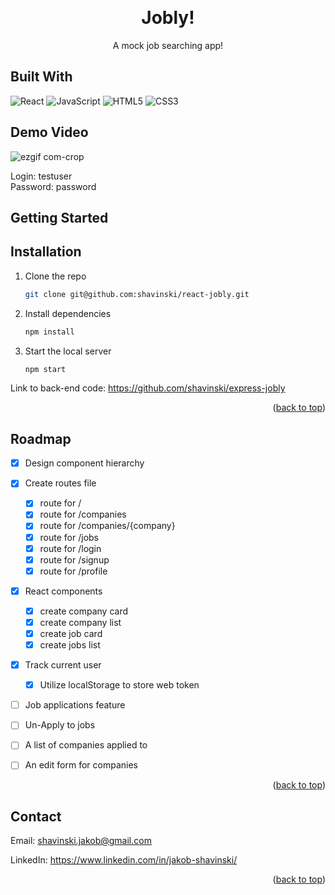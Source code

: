 <a name="readme-top"></a>

<!-- PROJECT HEADER-->
<br />
<div align="center">
  <h1 align="center">
    Jobly!
  </h1>
  <p>A mock job searching app!</p>
</div>


## Built With

![React](https://img.shields.io/badge/react-%2320232a.svg?style=for-the-badge&logo=react&logoColor=%2361DAFB)
![JavaScript](https://img.shields.io/badge/javascript-%23323330.svg?style=for-the-badge&logo=javascript&logoColor=%23F7DF1E)
![HTML5](https://img.shields.io/badge/html5-%23E34F26.svg?style=for-the-badge&logo=html5&logoColor=white)
![CSS3](https://img.shields.io/badge/css3-%231572B6.svg?style=for-the-badge&logo=css3&logoColor=white)


<!-- USAGE EXAMPLES -->
## Demo Video
![ezgif com-crop](https://github.com/shavinski/react-jobly/assets/104947296/7ad316be-43b4-423b-a10b-0991141e3319)

Login: testuser
<br>
Password: password


<!-- GETTING STARTED -->
## Getting Started

## Installation

1. Clone the repo
   ```sh
   git clone git@github.com:shavinski/react-jobly.git
   ```
2. Install dependencies
   ```sh
   npm install 
   ```
3. Start the local server
   ```sh
   npm start
   ```

Link to back-end code: 
https://github.com/shavinski/express-jobly

<p align="right">(<a href="#readme-top">back to top</a>)</p>


<!-- ROADMAP -->
## Roadmap

- [x] Design component hierarchy
- [x] Create routes file
    - [x] route for /
    - [x] route for /companies   
    - [x] route for /companies/{company}   
    - [x] route for /jobs
    - [x] route for /login
    - [x] route for /signup
    - [x] route for /profile
- [x] React components
    - [x] create company card
    - [x] create company list
    - [x] create job card
    - [x] create jobs list
- [x] Track current user
    - [x] Utilize localStorage to store web token
- [ ] Job applications feature
- [ ] Un-Apply to jobs
- [ ] A list of companies applied to
- [ ] An edit form for companies 


<p align="right">(<a href="#readme-top">back to top</a>)</p>

<!-- CONTACT -->
## Contact

Email: shavinski.jakob@gmail.com

LinkedIn: https://www.linkedin.com/in/jakob-shavinski/

<p align="right">(<a href="#readme-top">back to top</a>)</p>


